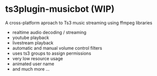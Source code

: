 # ts3plugin-musicbot (WIP)
A cross-platform aproach to Ts3 music streaming using ffmpeg libraries

- realtime audio decoding / streaming
- youtube playback
- livestream playback
- automatic and manual volume control filters
- uses ts3 groups to assign permissions
- very low resource usage
- animated user name
- and much more ...
